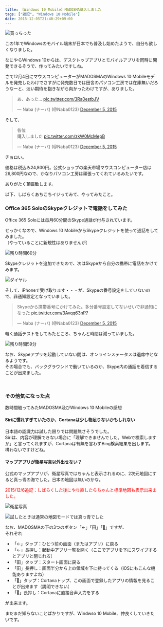 ```yaml
---
title: 【Windows 10 Mobile】MADOSMA購入しました
tags: ["雑記", "Windows 10 Mobile"]
date: 2015-12-05T21:40:29+09:00
---
```


![買っちった](20151205213611.jpg)

この1年でWindowsのモバイル端末が日本でも普及し始めたようで、自分も欲しくなりました。

なにやらWindows 10からは、デスクトップアプリとモバイルアプリを同時に開発できるそうで、作ってみたいですしね。

さて12月4日にマウスコンピューターがMADOSMAのWindows 10 Mobileモデルを発売したわけでさすがに発売数日では田舎のパソコン工房では在庫無いだろうなーと、淡い期待を抱きながら向かったわけですが、ありました。

<blockquote class="twitter-tweet"><p lang="ja" dir="ltr">あ、あった… <a href="https://t.co/3Ra0estbJV">pic.twitter.com/3Ra0estbJV</a></p>&mdash; Naba (ナーバ) (@Naba0123) <a href="https://twitter.com/Naba0123/status/672999870278402048?ref_src=twsrc%5Etfw">December 5, 2015</a></blockquote> <script async src="https://platform.twitter.com/widgets.js" charset="utf-8"></script>

そして、

<blockquote class="twitter-tweet"><p lang="ja" dir="ltr">各位<br>購入しました <a href="https://t.co/zkW0McMepB">pic.twitter.com/zkW0McMepB</a></p>&mdash; Naba (ナーバ) (@Naba0123) <a href="https://twitter.com/Naba0123/status/673005552532766720?ref_src=twsrc%5Etfw">December 5, 2015</a></blockquote> <script async src="https://platform.twitter.com/widgets.js" charset="utf-8"></script>

チョロい。

価格は税込み24,800円。公式ショップの楽天市場マウスコンピューター店は26,800円なので、かなりパソコン工房は頑張ってくれているみたいです。

ありがたく頂戴致します。

以下、しばらくあちこちイジってみて、やってみたこと。

### Office 365 SoloのSkypeクレジットで電話をしてみた

Office 365 Soloには毎月60分間のSkype通話が付与されています。

せっかくなので、Windows 10 MobileからSkypeクレジットを使って通話をしてみました。  
（やっていることに新規性はありませんが）

![残り時間60分](./20151205210355.png)

Skypeクレジットを追加できたので、次はSkypeから自分の携帯に電話をかけてみます。

![ダイヤル](./20151205210839.png)

そして、iPhoneで受け取ります・・・が、Skypeの番号設定をしていないので、非通知設定となっていました。

<blockquote class="twitter-tweet"><p lang="ja" dir="ltr">Skypeから携帯番号にかけてみた。多分番号設定してないせいで非通知になった <a href="https://t.co/3Avqq63nP7">pic.twitter.com/3Avqq63nP7</a></p>&mdash; Naba (ナーバ) (@Naba0123) <a href="https://twitter.com/Naba0123/status/673112334919852032?ref_src=twsrc%5Etfw">December 5, 2015</a></blockquote> <script async src="https://platform.twitter.com/widgets.js" charset="utf-8"></script>

軽く通話テストをしてみたところ、ちゃんと時間は減っていました。

![残り時間59分](./20151205211547.png)

なお、Skypeアプリを起動していない間は、オンラインステータスは退席中となるようです。  
その場合でも、バックグラウンドで動いているのか、Skype内の通話を着信することが出来ました。

<br>

### その他気になった点

数時間触ってみたMADOSMA及びWindows 10 Mobileの感想

#### Siriに慣れすぎていたのか、Cortanaは少し物足りないかもしれない

日本語の認識力は試した限りでは問題無さそうでした。  
Siriは、内容が理解できない場合に「理解できませんでした。Webで検索しますか」と言ってくれますが、Cortanaは有無を言わずBing検索結果を出します。  
構わないですけどね。

#### マップアプリが衛星写真以外出せない？

公式のマップアプリが、衛星写真ではちゃんと表示されるのに、2次元地図にすると真っ青の海でした。日本の地図は無いのかな。

<font color="red">2015/12/6追記：しばらくした後にやり直したらちゃんと標準地図も表示出来ました。</font>

![衛星写真](./20151205212238.png)

![試したときは通常の地図モードでは真っ青でした](./20151205212249.png)

なお、MADOSMAの下の3つのボタン「←」「田」「🔎」ですが、  
それぞれ  

* 「←」タップ：ひとつ前の画面（またはアプリ）に戻る
* 「←」長押し：起動中アプリ一覧を開く（ここでアプリを下にスワイプするとアプリと閉じれる）
* 「田」タップ：スタート画面に戻る
* 「田」長押し：画面半分から上の領域を下に持ってくる（iOSにもこんな機能ありますよね）
* 「🔎」タップ：Cortanaトップ、この画面で登録したアプリの情報を見ることが出来ます（説明できない）
* 「🔎」長押し：Cortanaに直接音声入力をする

が出来ます。

まだまだ知らないことばかりですが、Windwso 10 Mobile、仲良くしていきたいです。
